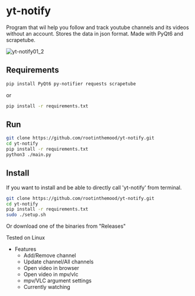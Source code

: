 # yt-notify
Program that wil help you follow and track youtube channels and its videos without an account. Stores the data in json format. Made with PyQt6 and scrapetube.

![yt-notify01_2](https://user-images.githubusercontent.com/105909072/169989558-b5eb0a02-8e46-4d82-ac0e-2ac865cde0a6.png)

## Requirements
```bash
pip install PyQt6 py-notifier requests scrapetube
```
or
```bash
pip install -r requirements.txt
```


## Run
```bash
git clone https://github.com/rootinthemood/yt-notify.git
cd yt-notify
pip install -r requirements.txt
python3 ./main.py
```

## Install
If you want to install and be able to directly call 'yt-notify' from terminal.
```bash
git clone https://github.com/rootinthemood/yt-notify.git
cd yt-notify
pip install -r requirements.txt
sudo ./setup.sh
```
Or download one of the binaries from "Releases"

Tested on Linux


* Features
    * Add/Remove channel
    * Update channel/All channels
    * Open video in browser
    * Open video in mpv/vlc
    * mpv/VLC argument settings
    * Currently watching
